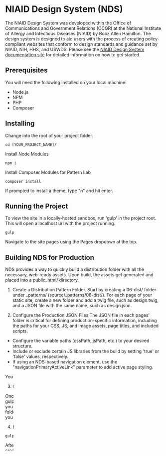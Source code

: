 # NIAID Design System (NDS)

The NIAID Design System was developed within the Office of Communications and Government Relations (OCGR) at the National Institute of Allergy and Infectious Diseases (NIAID) by Booz Allen Hamilton. The design system is designed to aid users with the process of creating policy-compliant websites that conform to design standards and guidance set by NIAID, NIH, HHS, and USWDS. Please see the [NIAID Design System documentation site](http://ids-theme-builder.niaid.nih.gov.s3-website-us-east-1.amazonaws.com/) for detailed information on how to get started.

## Prerequisites

You will need the following installed on your local machine:

* Node.js
* NPM
* PHP
* Composer

## Installing

Change into the root of your project folder.

```
cd [YOUR_PROJECT_NAME]/
```

Install Node Modules

```
npm i
```

Install Composer Modules for Pattern Lab

```
composer install
```
If prompted to install a theme, type "n" and hit enter.

## Running the Project

To view the site in a locally-hosted sandbox, run 'gulp' in the project root. This will open a localhost url with the project running.

```
gulp
```

Navigate to the site pages using the Pages dropdown at the top.

## Building NDS for Production

NDS provides a way to quickly build a distribution folder with all the necessary, web-ready assets. Upon build, the assets get generated and placed into a public_html/ directory.

1. Create a Distribution Pattern Folder.
Start by creating a 06-dist/ folder under _patterns/ (source/_patterns/06-dist/).
For each page of your static site, create a new folder and add a twig file, such as design.twig, and a JSON file with the same name, such as design.json.

2. Configure the Production JSON Files
The JSON file in each pages' folder is critical for defining production-specific information, including the paths for your CSS, JS, and image assets, page titles, and included scripts.

* Configure the variable paths (cssPath, jsPath, etc.) to your desired structure.
* Include or exclude certain JS libraries from the build by setting 'true' or 'false' values, respectively.
* If using an NDS-based navigation element, use the "navigationPrimaryActiveLink" parameter to add active page styling.

You may also add your own parameters for use in your custom patterns.

3. Configure Gulp Paths to Your Production Pages

Once your 06-dist/ directory is setup, compile Pattern Lab. Next, open your gulpfile.js, and find the "buildPaths" variable declaration. For every page you want to deploy, add a new object. For pageName, add the name of the folder/file for that page in 06-dist/. For target_dest, specify the ultimate path you want that page to file under.

4. Build the Distribution Directory

```
gulp buildProd
```

After running the buildProd command, a public_html/ directory will be created with production ready assets. Upload the contents of this directory to your hosting platform.